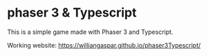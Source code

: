 # phaser 3 & Typescript

This is a simple game made with Phaser 3 and Typescript.

Working website: https://williangaspar.github.io/phaser3Typescript/
